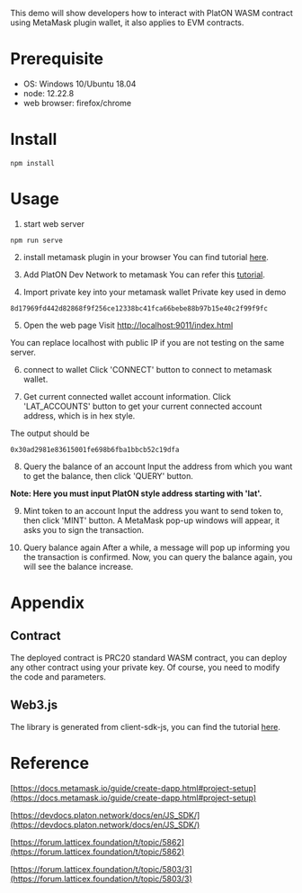 This demo will show developers how to interact with PlatON WASM contract using MetaMask plugin wallet, it also applies to EVM contracts.

# Prerequisite

* OS: Windows 10/Ubuntu 18.04
* node: 12.22.8
* web browser: firefox/chrome
# Install

```plain
npm install
```

# Usage

1. start web server
```plain
npm run serve
```

2. install metamask plugin in your browser
You can find tutorial [here](https://metamask.io/download.html).

3. Add PlatON Dev Network to metamask
You can refer this [tutorial](https://forum.latticex.foundation/t/topic/5862).

4. Import private key into your metamask wallet
Private key used in demo

```plain
8d17969fd442d82868f9f256ce12338bc41fca66bebe88b97b15e40c2f99f9fc
```

5. Open the web page
Visit [http://localhost:9011/index.html](http://localhost:9011/index.html)

You can replace localhost with public IP if you are not testing on the same server.

6. connect to wallet
Click 'CONNECT' button to connect to metamask wallet.

7. Get current connected wallet account information.
Click 'LAT_ACCOUNTS' button to get your current connected account address, which is in hex style.

The output should be

```plain
0x30ad2981e83615001fe698b6fba1bbcb52c19dfa
```

8. Query the balance of an account
Input the address from which you want to get the balance, then click 'QUERY' button.

**Note: Here you must input PlatON style address starting with 'lat'.**

9. Mint token to an account
Input the address you want to send token to, then click 'MINT' button. A MetaMask pop-up windows will appear, it asks you to sign the transaction.

10. Query balance again
After a while, a message will pop up informing you the transaction is confirmed. Now, you can query the balance again, you will see the balance increase.

# Appendix

## Contract

The deployed contract is PRC20 standard WASM contract, you can deploy any other contract using your private key. Of course, you need to modify the code and parameters.

## Web3.js

The library is generated from client-sdk-js, you can find the tutorial [here](https://forum.latticex.foundation/t/topic/5803).

# Reference

[https://docs.metamask.io/guide/create-dapp.html#project-setup](https://docs.metamask.io/guide/create-dapp.html#project-setup)

[https://devdocs.platon.network/docs/en/JS_SDK/](https://devdocs.platon.network/docs/en/JS_SDK/)

[https://forum.latticex.foundation/t/topic/5862](https://forum.latticex.foundation/t/topic/5862)

[https://forum.latticex.foundation/t/topic/5803/3](https://forum.latticex.foundation/t/topic/5803/3)

